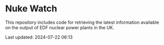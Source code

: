 # Nuke Watch

This repository includes code for retrieving the latest information available on the output of EDF nuclear power plants in the UK.

Last updated: 2024-07-22 06:13